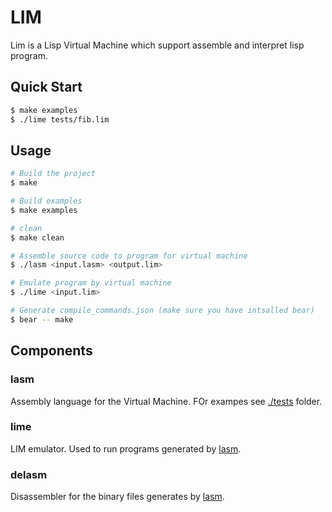 # LIM

Lim is a Lisp Virtual Machine which support assemble and interpret lisp program.

## Quick Start

```sh
$ make examples
$ ./lime tests/fib.lim
```

## Usage

```sh
# Build the project
$ make

# Build examples
$ make examples

# clean
$ make clean

# Assemble source code to program for virtual machine
$ ./lasm <input.lasm> <output.lim>

# Emulate program by virtual machine
$ ./lime <input.lim>

# Generate compile_commands.json (make sure you have intsalled bear)
$ bear -- make
```

## Components

### lasm

Assembly language for the Virtual Machine. FOr exampes see [./tests](./tests/) folder.

### lime

LIM emulator. Used to run programs generated by [lasm](#lasm).

### delasm

Disassembler for the binary files generates by [lasm](#lasm).
